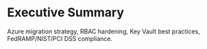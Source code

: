 # Executive Summary

Azure migration strategy, RBAC hardening, Key Vault best practices, FedRAMP/NIST/PCI DSS compliance.
